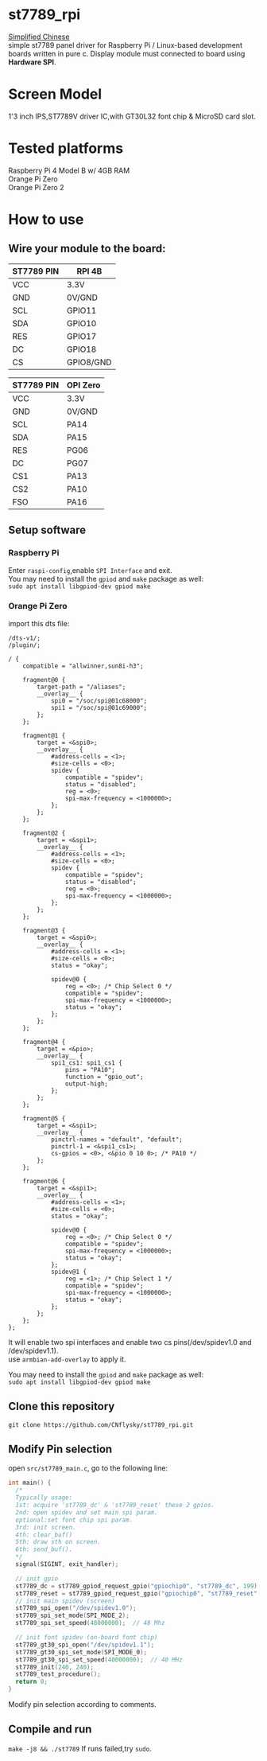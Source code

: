 # st7789_rpi
[Simplified Chinese](https://github.com/CNflysky/st7789_rpi/blob/main/README_zh.md)  
simple st7789 panel driver for Raspberry Pi / Linux-based development boards written in pure c.
Display module must connected to board using **Hardware SPI**.

# Screen Model 

1'3 inch IPS,ST7789V driver IC,with GT30L32 font chip & MicroSD card slot.  

# Tested platforms

Raspberry Pi 4 Model B w/ 4GB RAM  
Orange Pi Zero  
Orange Pi Zero 2  

# How to use
## Wire your module to the board:  
| ST7789 PIN | RPI 4B |
| - | - |  
| VCC | 3.3V |  
| GND | 0V/GND |  
| SCL | GPIO11 |  
| SDA | GPIO10 |  
| RES | GPIO17 |  
| DC | GPIO18 |  
| CS | GPIO8/GND |

| ST7789 PIN | OPI Zero |
| - | - |  
| VCC | 3.3V |  
| GND | 0V/GND |  
| SCL | PA14 |  
| SDA | PA15 |  
| RES | PG06 |  
| DC | PG07 |  
| CS1 | PA13 |
| CS2 | PA10 |
| FSO | PA16 |

## Setup software
### Raspberry Pi
Enter `raspi-config`,enable `SPI Interface` and exit.  
You may need to install the `gpiod` and `make` package as well:  
`sudo apt install libgpiod-dev gpiod make`  

### Orange Pi Zero

import this dts file:
```dts
/dts-v1/;
/plugin/;

/ {
	compatible = "allwinner,sun8i-h3";

	fragment@0 {
		target-path = "/aliases";
		__overlay__ {
			spi0 = "/soc/spi@01c68000";
			spi1 = "/soc/spi@01c69000";
		};
	};

	fragment@1 {
		target = <&spi0>;
		__overlay__ {
			#address-cells = <1>;
			#size-cells = <0>;
			spidev {
				compatible = "spidev";
				status = "disabled";
				reg = <0>;
				spi-max-frequency = <1000000>;
			};
		};
	};

	fragment@2 {
		target = <&spi1>;
		__overlay__ {
			#address-cells = <1>;
			#size-cells = <0>;
			spidev {
				compatible = "spidev";
				status = "disabled";
				reg = <0>;
				spi-max-frequency = <1000000>;
			};
		};
	};

	fragment@3 {
		target = <&spi0>;
		__overlay__ {
			#address-cells = <1>;
			#size-cells = <0>;
			status = "okay";

			spidev@0 {
				reg = <0>; /* Chip Select 0 */
				compatible = "spidev";
				spi-max-frequency = <1000000>;
				status = "okay";
			};
		};
	};

	fragment@4 {
		target = <&pio>;
		__overlay__ {
			spi1_cs1: spi1_cs1 {
				pins = "PA10";
				function = "gpio_out";
				output-high;
			};
		};
	};

	fragment@5 {
		target = <&spi1>;
		__overlay__ {
			pinctrl-names = "default", "default";
			pinctrl-1 = <&spi1_cs1>;
			cs-gpios = <0>, <&pio 0 10 0>; /* PA10 */
		};
	};

	fragment@6 {
		target = <&spi1>;
		__overlay__ {
			#address-cells = <1>;
			#size-cells = <0>;
			status = "okay";

			spidev@0 {
				reg = <0>; /* Chip Select 0 */
				compatible = "spidev";
				spi-max-frequency = <1000000>;
				status = "okay";
			};
			spidev@1 {
				reg = <1>; /* Chip Select 1 */
				compatible = "spidev";
				spi-max-frequency = <1000000>;
				status = "okay";
			};
		};
	};
};
```
It will enable two spi interfaces and enable two cs pins(/dev/spidev1.0 and /dev/spidev1.1).  
use `armbian-add-overlay` to apply it.

You may need to install the `gpiod` and `make` package as well:  
`sudo apt install libgpiod-dev gpiod make`  

## Clone this repository  
`git clone https://github.com/CNflysky/st7789_rpi.git`  

## Modify Pin selection
open `src/st7789_main.c`, go to the following line:
```c
int main() {
  /*
  Typically usage:
  1st: acquire 'st7789_dc' & 'st7789_reset' these 2 gpios.
  2nd: open spidev and set main spi param.
  optional:set font chip spi param.
  3rd: init screen.
  4th: clear_buf()
  5th: draw sth on screen.
  6th: send_buf().
  */
  signal(SIGINT, exit_handler);

  // init gpio
  st7789_dc = st7789_gpiod_request_gpio("gpiochip0", "st7789_dc", 199);
  st7789_reset = st7789_gpiod_request_gpio("gpiochip0", "st7789_reset", 198);
  // init main spidev (screen)
  st7789_spi_open("/dev/spidev1.0");
  st7789_spi_set_mode(SPI_MODE_2);
  st7789_spi_set_speed(48000000);  // 48 Mhz

  // init font spidev (on-board font chip)
  st7789_gt30_spi_open("/dev/spidev1.1");
  st7789_gt30_spi_set_mode(SPI_MODE_0);
  st7789_gt30_spi_set_speed(40000000);  // 40 MHz
  st7789_init(240, 240);
  st7789_test_procedure();
  return 0;
}
```
Modify pin selection according to comments.

## Compile and run 
`make -j8 && ./st7789` 
If runs failed,try `sudo`.
